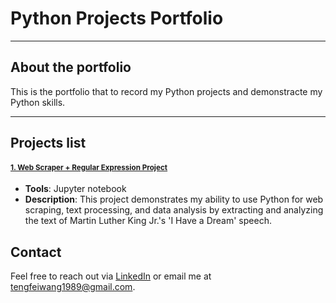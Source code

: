 # Python Projects Portfolio

---

## About the portfolio

This is the portfolio that to record my Python projects and demonstracte my Python skills.

---

## Projects list

#### [<small>1. Web Scraper + Regular Expression Project</small>](https://github.com/ttfwang/PortfolioProjects_Python/tree/main/1.%20Web%20Scraper%20%2B%20Regular%20Expression%20Project)
- **Tools**: Jupyter notebook
- **Description**: This project demonstrates my ability to use Python for web scraping, text processing, and data analysis by extracting and analyzing the text of Martin Luther King Jr.'s 'I Have a Dream' speech.


## Contact

Feel free to reach out via [LinkedIn](https://www.linkedin.com/in/tengfei-wang) or email me at tengfeiwang1989@gmail.com.
